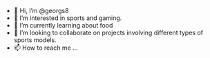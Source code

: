 - 👋 Hi, I’m @georgs8
- 👀 I’m interested in sports and gaming. 
- 🌱 I’m currently learning about food
- 💞️ I’m looking to collaborate on projects involving different types of sports models.
- 📫 How to reach me ... 

<!---
georgs8/georgs8 is a ✨ special ✨ repository because its `README.md` (this file) appears on your GitHub profile.
You can click the Preview link to take a look at your changes.
--->
